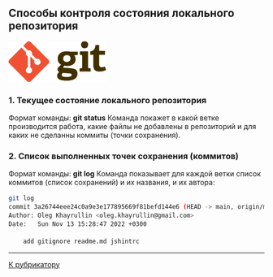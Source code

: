## Способы контроля состояния локального репозитория

[![К рубрикатору](./192px-Git-logo.svg.png)](../readme.md)

### 1. Текущее состояние локального репозитория
Формат команды: **git status** 
Команда покажет в какой ветке производится работа, какие файлы не добавлены в репозиторий и для каких не сделанны коммиты (точки сохранения).

### 2. Список выполненных точек сохранения (коммитов)
Формат команды: **git log**
Команда показывает для каждой ветки список коммитов (список сохранений) и их названия, и их автора:

```bash
git log
commit 3a26744eee24c0a9e3e177895669f81befd144e6 (HEAD -> main, origin/main)
Author: Oleg Khayrullin <oleg.khayrullin@gmail.com>
Date:   Sun Nov 13 15:28:47 2022 +0300

    add gitignore readme.md jshintrc
```

---

[К рубрикатору](../readme.md)






